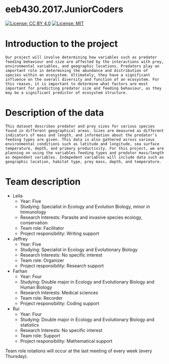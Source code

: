 # eeb430.2017.JuniorCoders

[![License: CC BY 4.0](https://img.shields.io/badge/License-CC%20BY%204.0-lightgrey.svg)](https://creativecommons.org/licenses/by/4.0/)
[![License: MIT](https://img.shields.io/badge/License-MIT-yellow.svg)](https://opensource.org/licenses/MIT)

# Introduction to the project

    Our project will involve determining how variables such as predator feeding behaviour and size are affected by the interactions with prey, environmental variables, and geographic locations. Predators play an important role in determining the abundance and distribution of species within an ecosystem. Ultimately, they have a significant influence on the overall diversity and function of an ecosystem. For this reason, it is important to determine what factors are most important for predicting predator size and feeding behaviour, as they may be a significant predictor of ecosystem structure. 

# Description of the data

    This dataset describes predator and prey sizes for various species found in different geographical areas. Sizes are measured as different indicators of mass and length, and information about the predator’s feeding types are given. This data is also gathered across various environmental conditions such as latitude and longitude, sea surface temperature, depth, and primary productivity. For this project, we are planning on using the variables feeding types and predator mass/length as dependent variables. Indepedent variables will include data such as geographic location, habitat type, prey mass, depth, and temperature.  

# Team description 

- Leila 
    - Year: Five
    - Studying: Specialist in Ecology and Evolution Biology, minor in Immunology 
    - Research Interests: Parasite and invasive species ecology, conservation 
    - Team role: Facilitator 
    - Project responsibility: Writing support 
- Jeffrey 
    - Year: Five
    - Studying: Specialist in Ecology and Evolutionary Biology 
    - Research Interests: No specific interest 
    - Team role: Organizer
    - Project responsibility: Research support 
- Farhan
    - Year: Four
    - Studying: Double major in Ecology and Evolutionary Biology and Human Biology
    - Research Interests: Medical sciences 
    - Team role: Recorder
    - Project responsibility: Coding support
- Rui
    - Year: Four
    - Studying: Double major in Ecology and Evolutionary Biology and statistics 
    - Research Interests: No specific interest 
    - Team role: Support
    - Project responsibility: Mathematical support 
    
Team role rotations will occur at the last meeting of every week (every Thursday). 

